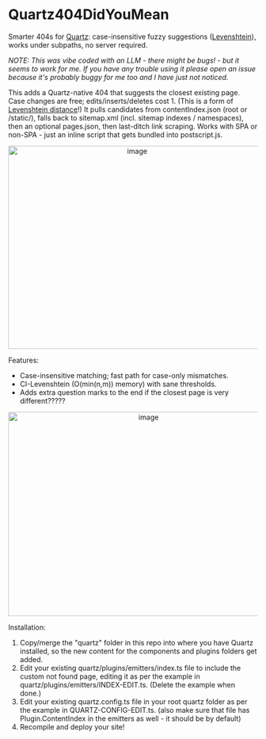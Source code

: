 # Quartz404DidYouMean
Smarter 404s for [Quartz](https://quartz.jzhao.xyz/): case-insensitive fuzzy suggestions ([Levenshtein](https://en.wikipedia.org/wiki/Levenshtein_distance)), works under subpaths, no server required.

_NOTE: This was vibe coded with an LLM - there might be bugs! - but it seems to work for me. If you have any trouble using it please open an issue because it's probably buggy for me too and I have just not noticed._

This adds a Quartz-native 404 that suggests the closest existing page. Case changes are free; edits/inserts/deletes cost 1. (This is a form of [Levenshtein distance](https://en.wikipedia.org/wiki/Levenshtein_distance)!) It pulls candidates from contentIndex.json (root or /static/), falls back to sitemap.xml (incl. sitemap indexes / namespaces), then an optional pages.json, then last-ditch link scraping. Works with SPA or non-SPA - just an inline script that gets bundled into postscript.js.

<div align="center">
<img width="505" height="410" alt="image" src="https://github.com/user-attachments/assets/77738946-4b6a-465f-a119-bcf03175f904" />
</div>


Features:
- Case-insensitive matching; fast path for case-only mismatches.
- CI-Levenshtein (O(min(n,m)) memory) with sane thresholds.
- Adds extra question marks to the end if the closest page is very different?????

<div align="center">
  <img width="551" height="412" alt="image" src="https://github.com/user-attachments/assets/282c1db5-fe91-4dd9-9a9f-3967503aa97e" />
</div>


Installation:
1. Copy/merge the "quartz" folder in this repo into where you have Quartz installed, so the new content for the components and plugins folders get added.
2. Edit your existing quartz/plugins/emitters/index.ts file to include the custom not found page, editing it as per the example in quartz/plugins/emitters/INDEX-EDIT.ts. (Delete the example when done.)
3. Edit your existing quartz.config.ts file in your root quartz folder as per the example in QUARTZ-CONFIG-EDIT.ts. (also make sure that file has Plugin.ContentIndex in the emitters as well - it should be by default)
4. Recompile and deploy your site!
